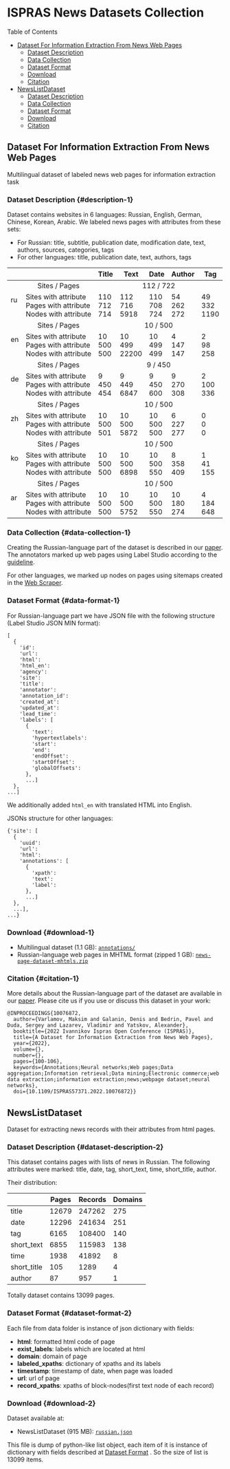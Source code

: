 
# ISPRAS News Datasets Collection

<summary>Table of Contents</summary>

- [Dataset For Information Extraction From News Web Pages](#Dataset-For-Information-Extraction-From-News-Web-Pages)
  - [Dataset Description](#Dataset-Description)
  - [Data Collection](#Data-Collection)
  - [Dataset Format](#Dataset-Format)
  - [Download](#Download)
  - [Citation](#Citation)
- [NewsListDataset](#NewsListDataset)
  - [Dataset Description](#Dataset-Description)
  - [Data Collection](#Data-Collection)
  - [Dataset Format](#Dataset-Format)
  - [Download](#Download)
  - [Citation](#Citation)


## Dataset For Information Extraction From News Web Pages

Multilingual dataset of labeled news web pages for information extraction task

### Dataset Description {#description-1}
Dataset contains websites in 6 languages: Russian, English, German, Chinese, Korean, Arabic. We labeled news pages with attributes from these sets:
* For Russian: title, subtitle, publication date, modification date, text, authors, sources, categories, tags
* For other languages: title, publication date, text, authors, tags

<table>
  <thead>
    <tr>
      <th></th>
      <th></th>
      <th>Title</th>
      <th>Text</th>
      <th>Date</th>
      <th>Author</th>
      <th>Tag</th>
    </tr>
  </thead>
  <tbody>
    <tr>
      <td rowspan="2">ru</td>
      <td style="text-align: center">Sites / Pages</td>
      <td colspan="5" style="text-align: center">112 / 722</td>
    </tr>
    <tr>
      <td>Sites with attribute<br>Pages with attribute<br>Nodes with attribute</td>
      <td>110<br>712<br>714</td>
      <td>112<br>716<br>5918</td>
      <td>110<br>708<br>724</td>
      <td>54<br>262<br>272</td>
      <td>49<br>332<br>1190</td>
    </tr>
    <tr>
      <td rowspan="2">en</td>
      <td style="text-align: center">Sites / Pages</td>
      <td colspan="5" style="text-align: center">10 / 500</td>
    </tr>
    <tr>
      <td>Sites with attribute<br>Pages with attribute<br>Nodes with attribute</td>
      <td>10<br>500<br>500</td>
      <td>10<br>499<br>22200</td>
      <td>10<br>499<br>499</td>
      <td>4<br>147<br>147</td>
      <td>2<br>98<br>258</td>
    </tr>
    <tr>
      <td rowspan="2">de</td>
      <td style="text-align: center">Sites / Pages</td>
      <td colspan="5" style="text-align: center">9 / 450</td>
    </tr>
    <tr>
      <td>Sites with attribute<br>Pages with attribute<br>Nodes with attribute</td>
      <td>9<br>450<br>454</td>
      <td>9<br>449<br>6847</td>
      <td>9<br>450<br>600</td>
      <td>9<br>270<br>308</td>
      <td>2<br>100<br>336</td>
    </tr>
    <tr>
      <td rowspan="2">zh</td>
      <td style="text-align: center">Sites / Pages</td>
      <td colspan="5" style="text-align: center">10 / 500</td>
    </tr>
    <tr>
      <td>Sites with attribute<br>Pages with attribute<br>Nodes with attribute</td>
      <td>10<br>500<br>501</td>
      <td>10<br>500<br>5872</td>
      <td>10<br>500<br>500</td>
      <td>6<br>227<br>277</td>
      <td>0<br>0<br>0</td>
    </tr>
    <tr>
      <td rowspan="2">ko</td>
      <td style="text-align: center">Sites / Pages</td>
      <td colspan="5" style="text-align: center">10 / 500</td>
    </tr>
    <tr>
      <td>Sites with attribute<br>Pages with attribute<br>Nodes with attribute</td>
      <td>10<br>500<br>500</td>
      <td>10<br>500<br>6898</td>
      <td>10<br>500<br>550</td>
      <td>8<br>358<br>409</td>
      <td>1<br>41<br>155</td>
    </tr>
    <tr>
      <td rowspan="2">ar</td>
      <td style="text-align: center">Sites / Pages</td>
      <td colspan="5" style="text-align: center">10 / 500</td>
    </tr>
    <tr>
      <td>Sites with attribute<br>Pages with attribute<br>Nodes with attribute</td>
      <td>10<br>500<br>500</td>
      <td>10<br>500<br>5752</td>
      <td>10<br>500<br>550</td>
      <td>10<br>180<br>274</td>
      <td>4<br>184<br>648</td>
    </tr>
  </tbody>
</table>


### Data Collection {#data-collection-1}

Creating the Russian-language part of the dataset is described in our [paper](https://ieeexplore.ieee.org/document/10076872). The annotators marked up web pages using Label Studio according to the [guideline](./MANIFEST.md).

For other languages, we marked up nodes on pages using sitemaps created in the [Web Scraper](https://github.com/ispras/web-scraper-chrome-extension).

### Dataset Format {#data-format-1}

For Russian-language part we have JSON file with the following structure (Label Studio JSON MIN format):
```
[
  {
    'id':
    'url':
    'html':
    'html_en':
    'agency':
    'site':
    'title':
    'annotator':
    'annotation_id':
    'created_at':
    'updated_at':
    'lead_time':
    'labels': [
      {
        'text':
        'hypertextlabels':
        'start':
        'end':
        'endOffset':
        'startOffset':
        'globalOffsets':
      },
      ...]
  },
...]
```
We additionally added `html_en` with translated HTML into English.

JSONs structure for other languages:

```
{'site': [
  {
    'uuid':
    'url':
    'html':
    'annotations': [
      {
        'xpath':
        'text':
        'label':
      },
      ...]
  },
  ...],
...}
```

### Download {#download-1}

* Multilingual dataset (1.1 GB): [`annotations/`](https://nextcloud.ispras.ru/index.php/s/zbaDqkxmQPmaEkT)
* Russian-language web pages in MHTML format (zipped 1 GB): [`news-page-dataset-mhtmls.zip`](https://nextcloud.ispras.ru/index.php/s/YDwme8jSByQY2xC)


### Citation {#citation-1}

More details about the Russian-language part of the dataset are available in our [paper](https://ieeexplore.ieee.org/document/10076872). Please cite us if you use or discuss this dataset in your work:
```
@INPROCEEDINGS{10076872,
  author={Varlamov, Maksim and Galanin, Denis and Bedrin, Pavel and Duda, Sergey and Lazarev, Vladimir and Yatskov, Alexander},
  booktitle={2022 Ivannikov Ispras Open Conference (ISPRAS)}, 
  title={A Dataset for Information Extraction from News Web Pages}, 
  year={2022},
  volume={},
  number={},
  pages={100-106},
  keywords={Annotations;Neural networks;Web pages;Data aggregation;Information retrieval;Data mining;Electronic commerce;web data extraction;information extraction;news;webpage dataset;neural networks},
  doi={10.1109/ISPRAS57371.2022.10076872}}
```

## NewsListDataset
Dataset for extracting news records with their attributes from html pages. 
### Dataset Description {#dataset-description-2}
This dataset contains pages with lists of news in Russian.
The following attributes were marked: title, date, tag, short_text, time, short_title, author.

Their distribution:

|             | Pages | Records | Domains |
|-------------|-------|---------|---------|
| title       | 12679 | 247262  | 275     |
| date        | 12296 | 241634  | 251     |
| tag         | 6165  | 108400  | 140     |
| short_text  | 6855  | 115983  | 138     |
| time        | 1938  | 41892   | 8       |
| short_title | 105   | 1289    | 4       |
| author      | 87    | 957     | 1       |

Totally dataset contains 13099 pages.

### Dataset Format {#dataset-format-2}
Each file from data folder is instance of json dictionary with fields:
* **html**: formatted html code of page
* **exist_labels**: labels which are located at html
* **domain**: domain of page
* **labeled_xpaths**: dictionary of xpaths and its labels
* **timestamp**: timestamp of date, when page was loaded
* **url**: url of page
* **record_xpaths**: xpaths of block-nodes(first text node of each record)

### Download {#download-2}
Dataset available at: 
* NewsListDataset (915 MB): [`russian.json`](https://nextcloud.ispras.ru/index.php/s/ZP4D8cjAs4FcAjx)

This file is dump of python-like list object, each item of it is instance of dictionary with fields described at [Dataset Format](#dataset-format-2) . So the size of list is 13099 items.